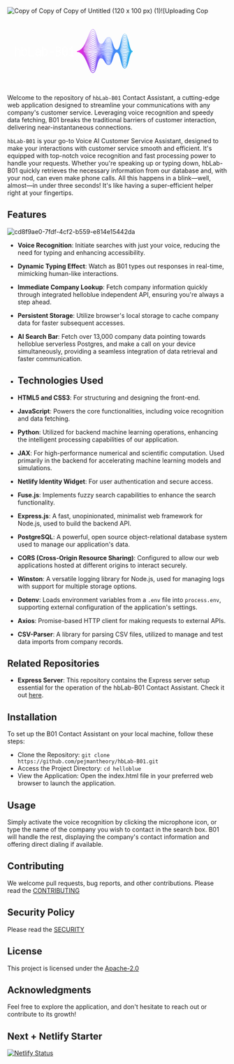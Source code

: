 ![Copy of Copy of Copy of Untitled (120 x 100 px) (1)](https://github.com/HelloblueAI/hbLab-B01/assets/81389644/b8338cf1-315b-474a-8485-7d468856e93a)![Uploading Cop<svg xmlns="http://www.w3.org/2000/svg" xmlns:xlink="http://www.w3.org/1999/xlink" width="1500" zoomAndPan="magnify" viewBox="0 0 1125 374.999991" height="500" preserveAspectRatio="xMidYMid meet" version="1.0"><defs><g/><clipPath id="807a5d1bd8"><path d="M 355.597656 75.582031 L 641.347656 75.582031 L 641.347656 299.082031 L 355.597656 299.082031 Z M 355.597656 75.582031 " clip-rule="nonzero"/></clipPath><clipPath id="9d80b7a932"><path d="M 621.402344 143.679688 C 616.101562 120.75 611.09375 99.09375 600.417969 99.09375 C 589.753906 99.09375 584.742188 119.152344 579.4375 140.390625 C 574.476562 160.25 569.347656 180.785156 559.613281 180.785156 C 549.847656 180.785156 544.730469 164.699219 539.777344 149.140625 C 534.699219 133.175781 529.445312 116.667969 518.808594 116.667969 C 508.265625 116.667969 502.992188 125.605469 497.894531 134.253906 C 492.734375 142.996094 487.863281 151.253906 478.003906 151.253906 C 468.261719 151.253906 463.136719 132.308594 458.179688 113.984375 C 452.875 94.367188 447.859375 75.835938 437.203125 75.835938 C 428.613281 75.835938 421.300781 93.4375 412.046875 115.71875 C 398.792969 147.628906 382.296875 187.347656 355.597656 187.347656 L 355.597656 191.222656 C 384.707031 191.222656 400.441406 230.25 413.082031 261.609375 C 421.539062 282.585938 428.21875 299.15625 437.203125 299.15625 C 448.546875 299.15625 453.644531 280.304688 459.042969 260.34375 C 463.910156 242.347656 468.945312 223.738281 478.003906 223.738281 C 487.355469 223.738281 492.097656 231.78125 497.121094 240.300781 C 502.351562 249.160156 507.757812 258.324219 518.808594 258.324219 C 530.101562 258.324219 535.453125 241.5 540.632812 225.226562 C 545.484375 209.976562 550.503906 194.203125 559.613281 194.203125 C 568.648438 194.203125 573.695312 214.394531 578.570312 233.921875 C 583.960938 255.507812 589.054688 275.898438 600.421875 275.898438 C 611.796875 275.898438 616.882812 254.78125 622.273438 232.417969 C 626.925781 213.109375 632.199219 191.222656 641.226562 191.222656 L 641.226562 187.347656 C 631.5 187.347656 626.367188 165.148438 621.402344 143.679688 Z M 478.003906 214.136719 C 475.121094 214.136719 472.628906 215.203125 470.421875 217.039062 C 472.617188 214.855469 475.101562 213.554688 478.003906 213.554688 C 487.5625 213.554688 492.320312 219.3125 497.355469 225.410156 C 502.570312 231.726562 507.964844 238.257812 518.808594 238.257812 C 524.617188 238.257812 528.851562 234.949219 532.320312 230.125 C 528.824219 237.011719 524.667969 242.136719 518.808594 242.136719 C 509.324219 242.136719 504.574219 235.617188 499.542969 228.714844 C 494.320312 221.546875 488.921875 214.136719 478.003906 214.136719 Z M 539.363281 184.242188 C 534.308594 183.484375 529.085938 182.703125 518.808594 182.703125 C 508.566406 182.703125 503.359375 183.125 498.324219 183.53125 C 493.328125 183.933594 488.164062 184.347656 478.003906 184.347656 C 467.894531 184.347656 462.753906 183.445312 457.78125 182.570312 C 452.722656 181.679688 447.492188 180.757812 437.203125 180.757812 C 429.035156 180.757812 421.765625 181.890625 413.347656 183.203125 C 406.257812 184.308594 398.21875 185.5625 387.800781 186.476562 C 398.390625 184.179688 406.5625 181.019531 413.769531 178.230469 C 422.441406 174.875 429.289062 172.226562 437.203125 172.226562 C 447.160156 172.226562 452.011719 174.785156 457.148438 177.5 C 462.265625 180.203125 467.5625 183 478.003906 183 C 488.324219 183 493.566406 181.730469 498.636719 180.5 C 503.597656 179.300781 508.726562 178.058594 518.808594 178.058594 C 528.800781 178.058594 533.660156 180.242188 538.808594 182.550781 C 540.679688 183.390625 542.578125 184.242188 544.738281 184.984375 C 542.800781 184.753906 541.070312 184.496094 539.363281 184.242188 Z M 544.609375 187.027344 C 542.601562 187.261719 540.8125 187.527344 539.054688 187.792969 C 534.078125 188.535156 528.929688 189.304688 518.808594 189.304688 C 508.652344 189.304688 503.488281 188.890625 498.492188 188.488281 C 493.457031 188.078125 488.25 187.660156 478.003906 187.660156 C 467.710938 187.660156 462.480469 188.582031 457.421875 189.472656 C 452.449219 190.347656 447.3125 191.25 437.203125 191.25 C 429.167969 191.25 422.332031 190.726562 413.675781 190.0625 C 406.664062 189.527344 398.726562 188.917969 388.449219 188.472656 C 398.699219 187.558594 406.640625 186.320312 413.664062 185.226562 C 422.339844 183.871094 429.195312 182.804688 437.203125 182.804688 C 447.316406 182.804688 452.457031 183.707031 457.425781 184.582031 C 462.484375 185.472656 467.714844 186.394531 478.003906 186.394531 C 488.246094 186.394531 493.453125 185.972656 498.488281 185.566406 C 503.484375 185.164062 508.648438 184.75 518.808594 184.75 C 528.933594 184.75 534.082031 185.519531 539.058594 186.261719 C 540.816406 186.527344 542.601562 186.792969 544.609375 187.027344 Z M 413.515625 192.1875 C 421.867188 192.828125 429.085938 193.378906 437.203125 193.378906 C 447.496094 193.378906 452.730469 192.460938 457.789062 191.570312 C 462.757812 190.695312 467.898438 189.789062 478.003906 189.789062 C 488.164062 189.789062 493.328125 190.207031 498.320312 190.609375 C 503.355469 191.015625 508.5625 191.4375 518.808594 191.4375 C 529.089844 191.4375 534.3125 190.652344 539.367188 189.898438 C 540.84375 189.675781 542.339844 189.453125 543.972656 189.25 C 542.101562 189.929688 540.417969 190.679688 538.757812 191.429688 C 533.625 193.734375 528.773438 195.910156 518.808594 195.910156 C 508.742188 195.910156 503.847656 194.726562 498.667969 193.472656 C 493.589844 192.242188 488.339844 190.96875 478.003906 190.96875 C 467.53125 190.96875 462.222656 193.773438 457.085938 196.484375 C 451.96875 199.191406 447.128906 201.742188 437.203125 201.742188 C 429.304688 201.742188 422.554688 199.648438 414.011719 196.996094 C 407.136719 194.859375 399.375 192.453125 389.371094 190.644531 C 399.128906 191.085938 406.753906 191.667969 413.515625 192.1875 Z M 579.816406 190.308594 C 584.878906 191.273438 590.117188 192.273438 600.417969 192.273438 C 610.683594 192.273438 615.898438 191.679688 620.941406 191.101562 C 622.550781 190.917969 624.175781 190.734375 625.980469 190.566406 C 623.929688 191.398438 622.109375 192.335938 620.3125 193.261719 C 615.191406 195.914062 610.351562 198.421875 600.417969 198.421875 C 590.511719 198.421875 585.679688 195.65625 580.566406 192.730469 C 578.445312 191.519531 576.285156 190.289062 573.75 189.261719 C 575.976562 189.578125 577.910156 189.945312 579.816406 190.308594 Z M 573.128906 187.027344 C 575.785156 186.679688 578.011719 186.253906 580.207031 185.835938 C 585.175781 184.890625 590.3125 183.910156 600.417969 183.910156 C 610.476562 183.910156 615.363281 185.324219 620.539062 186.824219 C 622.402344 187.363281 624.296875 187.910156 626.453125 188.386719 C 624.363281 188.570312 622.519531 188.777344 620.703125 188.984375 C 615.714844 189.554688 610.5625 190.144531 600.417969 190.144531 C 590.320312 190.144531 585.183594 189.164062 580.214844 188.21875 C 578.019531 187.796875 575.789062 187.375 573.128906 187.027344 Z M 621.105469 184.859375 C 616.023438 183.386719 610.765625 181.867188 600.417969 181.867188 C 590.121094 181.867188 584.886719 182.863281 579.824219 183.828125 C 577.71875 184.230469 575.582031 184.636719 573.050781 184.972656 C 575.867188 183.898438 578.203125 182.566406 580.503906 181.253906 C 585.632812 178.320312 590.476562 175.546875 600.417969 175.546875 C 610.316406 175.546875 615.148438 178.898438 620.265625 182.445312 C 622.167969 183.765625 624.097656 185.097656 626.308594 186.257812 C 624.476562 185.832031 622.804688 185.351562 621.105469 184.859375 Z M 539.613281 180.765625 C 534.503906 178.472656 529.21875 176.097656 518.808594 176.097656 C 508.492188 176.097656 503.246094 177.367188 498.175781 178.597656 C 493.21875 179.796875 488.089844 181.039062 478.003906 181.039062 C 468.046875 181.039062 463.195312 178.480469 458.0625 175.765625 C 452.941406 173.0625 447.648438 170.265625 437.203125 170.265625 C 428.921875 170.265625 421.574219 173.109375 413.0625 176.402344 C 405.9375 179.160156 397.855469 182.285156 387.390625 184.554688 C 398.179688 180.871094 406.5 175.75 413.820312 171.234375 C 422.503906 165.878906 429.359375 161.648438 437.203125 161.648438 C 447.050781 161.648438 451.875 165.894531 456.984375 170.394531 C 462.128906 174.921875 467.453125 179.605469 478.003906 179.605469 C 488.390625 179.605469 493.660156 177.476562 498.757812 175.417969 C 503.917969 173.335938 508.789062 171.371094 518.808594 171.371094 C 528.699219 171.371094 533.53125 174.988281 538.648438 178.816406 C 540.5 180.203125 542.378906 181.601562 544.507812 182.828125 C 542.796875 182.195312 541.21875 181.484375 539.613281 180.765625 Z M 413.355469 199.109375 C 421.734375 201.710938 428.96875 203.957031 437.203125 203.957031 C 447.679688 203.957031 452.988281 201.15625 458.121094 198.441406 C 463.242188 195.738281 468.078125 193.183594 478.003906 193.183594 C 488.074219 193.183594 492.964844 194.371094 498.144531 195.625 C 503.222656 196.855469 508.476562 198.125 518.808594 198.125 C 529.246094 198.125 534.542969 195.746094 539.664062 193.449219 C 540.683594 192.992188 541.695312 192.539062 542.734375 192.105469 C 541.257812 193.066406 539.882812 194.09375 538.523438 195.109375 C 533.433594 198.917969 528.625 202.515625 518.808594 202.515625 C 508.832031 202.515625 503.976562 200.554688 498.835938 198.480469 C 493.71875 196.414062 488.429688 194.277344 478.003906 194.277344 C 467.371094 194.277344 462.019531 198.988281 456.84375 203.542969 C 451.765625 208.011719 446.96875 212.234375 437.203125 212.234375 C 429.4375 212.234375 422.765625 208.59375 414.320312 203.984375 C 407.671875 200.355469 400.195312 196.277344 390.640625 193.136719 C 399.742188 194.886719 406.9375 197.117188 413.355469 199.109375 Z M 579.464844 194.652344 C 584.605469 197.59375 589.921875 200.636719 600.417969 200.636719 C 610.890625 200.636719 616.199219 197.886719 621.332031 195.230469 C 622.460938 194.644531 623.582031 194.066406 624.742188 193.523438 C 623.078125 194.8125 621.550781 196.214844 620.042969 197.601562 C 614.964844 202.28125 610.171875 206.699219 600.417969 206.699219 C 590.679688 206.699219 585.882812 202.128906 580.808594 197.289062 C 579 195.566406 577.164062 193.824219 575.09375 192.285156 C 576.605469 193.023438 578.027344 193.832031 579.464844 194.652344 Z M 621.378906 180.832031 C 616.242188 177.273438 610.925781 173.589844 600.417969 173.589844 C 589.957031 173.589844 584.65625 176.621094 579.53125 179.550781 C 577.558594 180.679688 575.628906 181.78125 573.433594 182.714844 C 576.15625 180.949219 578.425781 178.785156 580.664062 176.652344 C 585.769531 171.785156 590.59375 167.183594 600.417969 167.183594 C 610.207031 167.183594 615.027344 172.472656 620.128906 178.066406 C 621.867188 179.96875 623.621094 181.894531 625.589844 183.609375 C 624.140625 182.738281 622.769531 181.796875 621.378906 180.832031 Z M 539.773438 177.316406 C 534.632812 173.472656 529.320312 169.496094 518.808594 169.496094 C 508.425781 169.496094 503.15625 171.625 498.054688 173.679688 C 492.898438 175.765625 488.023438 177.730469 478.003906 177.730469 C 468.160156 177.730469 463.332031 173.484375 458.222656 168.984375 C 453.078125 164.457031 447.757812 159.773438 437.203125 159.773438 C 428.828125 159.773438 421.417969 164.34375 412.835938 169.636719 C 405.703125 174.039062 397.609375 179.023438 387.167969 182.636719 C 398.046875 177.574219 406.433594 170.492188 413.816406 164.253906 C 422.527344 156.886719 429.410156 151.070312 437.203125 151.070312 C 446.980469 151.070312 451.800781 157.015625 456.910156 163.308594 C 462.058594 169.652344 467.378906 176.210938 478.003906 176.210938 C 488.441406 176.210938 493.730469 173.21875 498.847656 170.328125 C 503.988281 167.425781 508.84375 164.679688 518.808594 164.679688 C 528.628906 164.679688 533.453125 169.738281 538.5625 175.089844 C 540.238281 176.847656 541.9375 178.617188 543.828125 180.214844 C 542.433594 179.300781 541.109375 178.316406 539.773438 177.316406 Z M 413.222656 206.003906 C 421.609375 210.582031 428.851562 214.535156 437.203125 214.535156 C 447.839844 214.535156 453.191406 209.828125 458.363281 205.269531 C 463.441406 200.800781 468.238281 196.578125 478.003906 196.578125 C 487.984375 196.578125 492.835938 198.539062 497.976562 200.613281 C 503.09375 202.679688 508.382812 204.816406 518.808594 204.816406 C 529.390625 204.816406 534.734375 200.816406 539.898438 196.953125 C 540.199219 196.726562 540.496094 196.503906 540.796875 196.285156 C 539.964844 197.113281 539.152344 197.957031 538.347656 198.800781 C 533.28125 204.105469 528.5 209.117188 518.808594 209.117188 C 508.921875 209.117188 504.097656 206.394531 498.992188 203.507812 C 493.84375 200.597656 488.519531 197.589844 478.003906 197.589844 C 467.238281 197.589844 461.867188 204.203125 456.679688 210.597656 C 451.617188 216.835938 446.835938 222.726562 437.203125 222.726562 C 429.566406 222.726562 422.960938 217.558594 414.59375 211.011719 C 408.285156 206.074219 401.226562 200.558594 392.328125 196.160156 C 400.59375 199.117188 407.246094 202.742188 413.222656 206.003906 Z M 579.222656 198.953125 C 584.402344 203.890625 589.757812 209 600.417969 209 C 611.070312 209 616.425781 204.066406 621.601562 199.296875 C 621.949219 198.976562 622.292969 198.65625 622.640625 198.34375 C 621.691406 199.519531 620.777344 200.730469 619.871094 201.933594 C 614.808594 208.640625 610.027344 214.976562 600.417969 214.976562 C 590.8125 214.976562 586.03125 208.59375 580.96875 201.839844 C 579.808594 200.285156 578.636719 198.726562 577.398438 197.234375 C 578.007812 197.796875 578.613281 198.375 579.222656 198.953125 Z M 621.515625 176.804688 C 616.363281 171.152344 611.035156 165.3125 600.417969 165.3125 C 589.84375 165.3125 584.519531 170.386719 579.371094 175.296875 C 577.722656 176.867188 576.101562 178.40625 574.335938 179.773438 C 576.695312 177.460938 578.726562 174.753906 580.730469 172.082031 C 585.839844 165.261719 590.664062 158.824219 600.417969 158.824219 C 610.140625 158.824219 614.96875 166.0625 620.078125 173.730469 C 621.476562 175.828125 622.886719 177.941406 624.414062 179.910156 C 623.433594 178.910156 622.480469 177.863281 621.515625 176.804688 Z M 539.859375 173.855469 C 534.710938 168.464844 529.390625 162.890625 518.808594 162.890625 C 508.371094 162.890625 503.082031 165.882812 497.964844 168.773438 C 492.824219 171.675781 487.972656 174.421875 478.003906 174.421875 C 468.230469 174.421875 463.40625 168.476562 458.300781 162.183594 C 453.152344 155.839844 447.832031 149.28125 437.203125 149.28125 C 428.757812 149.28125 421.296875 155.585938 412.660156 162.886719 C 405.535156 168.910156 397.449219 175.734375 387.0625 180.691406 C 397.953125 174.253906 406.367188 165.238281 413.769531 157.300781 C 422.179688 148.28125 429.445312 140.492188 437.203125 140.492188 C 446.933594 140.492188 451.765625 148.148438 456.882812 156.257812 C 462.023438 164.398438 467.335938 172.816406 478.003906 172.816406 C 488.484375 172.816406 493.78125 168.964844 498.90625 165.242188 C 504.039062 161.515625 508.882812 157.992188 518.808594 157.992188 C 528.582031 157.992188 533.410156 164.5 538.527344 171.386719 C 539.902344 173.242188 541.292969 175.113281 542.796875 176.859375 C 541.800781 175.890625 540.835938 174.878906 539.859375 173.855469 Z M 413.125 212.890625 C 421.507812 219.449219 428.746094 225.113281 437.203125 225.113281 C 447.972656 225.113281 453.339844 218.5 458.53125 212.101562 C 463.59375 205.867188 468.371094 199.972656 478.003906 199.972656 C 487.894531 199.972656 492.714844 202.699219 497.820312 205.585938 C 502.96875 208.492188 508.292969 211.503906 518.808594 211.503906 C 528.492188 211.503906 533.804688 206.910156 538.566406 202.011719 C 538.449219 202.167969 538.335938 202.324219 538.21875 202.480469 C 533.164062 209.289062 528.386719 215.722656 518.808594 215.722656 C 509.007812 215.722656 504.210938 212.234375 499.132812 208.546875 C 493.957031 204.785156 488.605469 200.898438 478.003906 200.898438 C 467.125 200.898438 461.753906 209.40625 456.558594 217.636719 C 451.5 225.648438 446.722656 233.21875 437.203125 233.21875 C 429.683594 233.21875 423.128906 226.527344 414.828125 218.058594 C 409.007812 212.117188 402.554688 205.535156 394.582031 200.046875 C 401.785156 204.023438 407.734375 208.671875 413.125 212.890625 Z M 581.082031 206.359375 C 580.730469 205.757812 580.378906 205.152344 580.023438 204.546875 C 584.933594 211.050781 590.285156 217.359375 600.417969 217.359375 C 610.167969 217.359375 615.488281 211.5625 620.253906 205.371094 C 620.085938 205.660156 619.921875 205.949219 619.753906 206.234375 C 614.691406 214.988281 609.910156 223.253906 600.417969 223.253906 C 590.925781 223.253906 586.144531 215.046875 581.082031 206.359375 Z M 621.566406 172.738281 C 616.421875 165.015625 611.101562 157.035156 600.417969 157.035156 C 589.769531 157.035156 584.449219 164.136719 579.300781 171.007812 C 578.105469 172.601562 576.925781 174.175781 575.695312 175.652344 C 577.503906 173.113281 579.136719 170.316406 580.75 167.542969 C 585.871094 158.757812 590.707031 150.460938 600.417969 150.460938 C 610.105469 150.460938 614.945312 159.675781 620.066406 169.429688 C 621.027344 171.257812 621.996094 173.097656 623 174.878906 C 622.523438 174.171875 622.046875 173.457031 621.566406 172.738281 Z M 539.894531 170.371094 C 534.753906 163.449219 529.4375 156.289062 518.808594 156.289062 C 508.332031 156.289062 503.03125 160.136719 497.90625 163.863281 C 492.777344 167.589844 487.929688 171.109375 478.003906 171.109375 C 468.273438 171.109375 463.441406 163.453125 458.324219 155.347656 C 453.1875 147.207031 447.875 138.789062 437.203125 138.789062 C 428.703125 138.789062 421.207031 146.828125 412.527344 156.136719 C 405.40625 163.769531 397.335938 172.414062 387.015625 178.707031 C 397.875 170.90625 406.292969 159.992188 413.699219 150.378906 C 422.15625 139.398438 429.460938 129.914062 437.203125 129.914062 C 446.910156 129.914062 451.757812 139.296875 456.886719 149.230469 C 462.011719 159.15625 467.3125 169.417969 478.003906 169.417969 C 488.515625 169.417969 493.816406 164.710938 498.945312 160.15625 C 504.074219 155.605469 508.917969 151.300781 518.808594 151.300781 C 528.554688 151.300781 533.394531 159.269531 538.519531 167.707031 C 539.535156 169.378906 540.558594 171.058594 541.625 172.683594 C 541.046875 171.921875 540.472656 171.152344 539.894531 170.371094 Z M 413.066406 219.785156 C 421.425781 228.320312 428.648438 235.691406 437.203125 235.691406 C 448.085938 235.691406 453.457031 227.179688 458.648438 218.953125 C 463.707031 210.941406 468.484375 203.367188 478.003906 203.367188 C 487.804688 203.367188 492.601562 206.855469 497.679688 210.542969 C 502.855469 214.304688 508.207031 218.191406 518.808594 218.191406 C 527.179688 218.191406 532.292969 213.859375 536.582031 208.65625 C 532.046875 215.980469 527.328125 222.324219 518.808594 222.324219 C 509.09375 222.324219 504.3125 218.082031 499.253906 213.589844 C 494.0625 208.976562 488.691406 204.207031 478.003906 204.207031 C 467.027344 204.207031 461.660156 214.601562 456.46875 224.652344 C 451.40625 234.453125 446.625 243.710938 437.203125 243.710938 C 429.792969 243.710938 422.953125 235.09375 415.035156 225.113281 C 409.871094 218.605469 404.203125 211.472656 397.402344 205.214844 C 403.34375 209.871094 408.414062 215.039062 413.066406 219.785156 Z M 600.417969 225.722656 C 608.816406 225.722656 613.929688 220.230469 618.203125 213.613281 C 613.632812 223.195312 608.90625 231.53125 600.417969 231.53125 C 591.667969 231.53125 586.914062 222.816406 582.207031 213.03125 C 586.574219 219.898438 591.742188 225.722656 600.417969 225.722656 Z M 621.578125 168.636719 C 616.445312 158.863281 611.136719 148.757812 600.421875 148.757812 C 589.730469 148.757812 584.417969 157.871094 579.28125 166.683594 C 578.585938 167.875 577.898438 169.054688 577.203125 170.207031 C 578.433594 167.882812 579.59375 165.449219 580.746094 163.03125 C 585.878906 152.265625 590.730469 142.097656 600.421875 142.097656 C 610.089844 142.097656 614.941406 153.296875 620.082031 165.152344 C 620.628906 166.410156 621.175781 167.675781 621.734375 168.933594 C 621.679688 168.832031 621.628906 168.734375 621.578125 168.636719 Z M 539.902344 166.867188 C 534.773438 158.417969 529.464844 149.683594 518.808594 149.683594 C 508.300781 149.683594 502.996094 154.394531 497.871094 158.945312 C 492.742188 163.5 487.898438 167.800781 478.003906 167.800781 C 468.296875 167.800781 463.453125 158.417969 458.324219 148.488281 C 453.199219 138.5625 447.898438 128.296875 437.203125 128.296875 C 428.664062 128.296875 421.136719 138.070312 412.414062 149.390625 C 405.316406 158.605469 397.269531 169.039062 387.027344 176.667969 C 397.824219 167.511719 406.214844 154.738281 413.605469 143.484375 C 422.117188 130.527344 429.464844 119.339844 437.203125 119.339844 C 446.902344 119.339844 451.761719 130.453125 456.902344 142.222656 C 462.015625 153.925781 467.304688 166.023438 478.007812 166.023438 C 488.535156 166.023438 493.835938 160.460938 498.964844 155.082031 C 504.09375 149.699219 508.9375 144.613281 518.808594 144.613281 C 528.542969 144.613281 533.394531 154.050781 538.53125 164.046875 C 539.199219 165.34375 539.871094 166.652344 540.554688 167.941406 C 540.339844 167.582031 540.121094 167.226562 539.902344 166.867188 Z M 413.035156 226.703125 C 421.363281 237.199219 428.558594 246.269531 437.203125 246.269531 C 448.183594 246.269531 453.550781 235.875 458.738281 225.824219 C 463.800781 216.023438 468.582031 206.765625 478.003906 206.765625 C 487.722656 206.765625 492.5 211.007812 497.558594 215.5 C 502.753906 220.109375 508.121094 224.878906 518.808594 224.878906 C 526.152344 224.878906 530.984375 220.878906 534.945312 215.652344 C 530.847656 223.027344 526.296875 228.929688 518.808594 228.929688 C 509.171875 228.929688 504.410156 223.925781 499.363281 218.632812 C 494.15625 213.167969 488.773438 207.519531 478.003906 207.519531 C 466.941406 207.519531 461.582031 219.785156 456.394531 231.652344 C 451.328125 243.25 446.539062 254.203125 437.203125 254.203125 C 429.894531 254.203125 423.09375 243.996094 415.222656 232.175781 C 410.945312 225.753906 406.324219 218.816406 400.984375 212.390625 C 405.414062 217.105469 409.355469 222.066406 413.035156 226.703125 Z M 600.417969 234.085938 C 607.753906 234.085938 612.578125 229.015625 616.515625 222.367188 C 612.472656 231.8125 607.792969 239.808594 600.417969 239.808594 C 592.820312 239.808594 588.082031 231.519531 583.957031 221.9375 C 587.964844 228.78125 592.859375 234.085938 600.417969 234.085938 Z M 600.417969 140.480469 C 589.707031 140.480469 584.410156 151.589844 579.285156 162.335938 C 579.023438 162.886719 578.761719 163.4375 578.5 163.980469 C 579.253906 162.1875 579.992188 160.359375 580.726562 158.542969 C 585.648438 146.347656 590.734375 133.734375 600.417969 133.734375 C 610.085938 133.734375 615.179688 147.539062 620.105469 160.890625 C 620.308594 161.449219 620.515625 162.007812 620.722656 162.570312 C 615.851562 151.394531 610.566406 140.480469 600.417969 140.480469 Z M 518.808594 143.082031 C 508.28125 143.082031 502.980469 148.644531 497.851562 154.023438 C 492.722656 159.40625 487.878906 164.492188 478.003906 164.492188 C 468.308594 164.492188 463.449219 153.375 458.308594 141.609375 C 453.195312 129.90625 447.90625 117.804688 437.203125 117.804688 C 428.640625 117.804688 421.441406 128.765625 412.324219 142.644531 C 405.199219 153.492188 397.128906 165.777344 386.882812 174.75 C 397.679688 164.238281 406.09375 149.554688 413.503906 136.621094 C 422.066406 121.671875 429.460938 108.761719 437.203125 108.761719 C 446.90625 108.761719 452 122.214844 456.929688 135.226562 C 462.03125 148.699219 467.304688 162.628906 478.003906 162.628906 C 488.546875 162.628906 493.84375 156.214844 498.964844 150.015625 C 504.101562 143.796875 508.949219 137.925781 518.808594 137.925781 C 528.539062 137.925781 533.402344 148.839844 538.550781 160.394531 C 538.933594 161.257812 539.316406 162.117188 539.703125 162.976562 C 534.640625 153.132812 529.347656 143.082031 518.808594 143.082031 Z M 413.023438 233.640625 C 421.65625 246.605469 428.480469 256.84375 437.203125 256.84375 C 447.085938 256.84375 452.417969 247.058594 457.136719 236.515625 C 456.867188 237.226562 456.597656 237.933594 456.328125 238.644531 C 451.480469 251.453125 446.460938 264.695312 437.203125 264.695312 C 429.984375 264.695312 423.222656 252.902344 415.390625 239.246094 C 412.203125 233.6875 408.824219 227.796875 405.097656 222.070312 C 407.910156 225.964844 410.527344 229.890625 413.023438 233.640625 Z M 467.542969 216.113281 C 470.378906 212.480469 473.710938 210.160156 478.003906 210.160156 C 487.640625 210.160156 492.40625 215.160156 497.453125 220.453125 C 502.65625 225.917969 508.042969 231.570312 518.808594 231.570312 C 525.328125 231.570312 529.871094 227.898438 533.574219 222.808594 C 529.792969 230.066406 525.457031 235.53125 518.808594 235.53125 C 509.25 235.53125 504.492188 229.773438 499.457031 223.675781 C 494.242188 217.359375 488.847656 210.828125 478.003906 210.828125 C 473.789062 210.828125 470.402344 212.855469 467.542969 216.113281 Z M 600.417969 242.449219 C 606.917969 242.449219 611.445312 237.792969 615.125 231.300781 C 611.371094 240.6875 606.945312 248.085938 600.417969 248.085938 C 593.691406 248.085938 589.199219 240.457031 585.378906 230.945312 C 589.117188 237.605469 593.722656 242.449219 600.417969 242.449219 Z M 600.417969 132.203125 C 589.824219 132.203125 584.539062 145 579.480469 157.53125 C 579.890625 156.375 580.296875 155.21875 580.699219 154.066406 C 585.632812 139.957031 590.730469 125.375 600.417969 125.375 C 609.980469 125.375 615.078125 140.902344 619.960938 156.105469 C 615.296875 143.734375 610.054688 132.203125 600.417969 132.203125 Z M 600.417969 123.925781 C 590.304688 123.925781 585.042969 137.355469 580.195312 151.125 C 580.351562 150.613281 580.511719 150.105469 580.667969 149.597656 C 585.609375 133.574219 590.71875 117.011719 600.417969 117.011719 C 609.601562 117.011719 614.675781 133.1875 619.394531 149.695312 C 614.871094 136.148438 609.679688 123.925781 600.417969 123.925781 Z M 518.808594 136.476562 C 508.265625 136.476562 502.96875 142.890625 497.847656 149.09375 C 492.714844 155.308594 487.863281 161.179688 478.003906 161.179688 C 468.304688 161.179688 463.210938 147.726562 458.28125 134.714844 C 453.179688 121.242188 447.90625 107.3125 437.203125 107.3125 C 428.621094 107.3125 421.394531 119.929688 412.246094 135.898438 C 405.09375 148.382812 396.992188 162.527344 386.738281 172.839844 C 397.53125 160.976562 405.964844 144.386719 413.390625 129.78125 C 422.007812 112.824219 429.449219 98.183594 437.203125 98.183594 C 446.914062 98.183594 452.019531 113.464844 456.957031 128.242188 C 462.050781 143.480469 467.316406 159.234375 478.003906 159.234375 C 488.554688 159.234375 493.84375 151.972656 498.957031 144.953125 C 504.097656 137.898438 508.953125 131.234375 518.808594 131.234375 C 528.546875 131.234375 533.644531 144.210938 538.578125 156.757812 C 538.738281 157.167969 538.902344 157.582031 539.0625 157.992188 C 534.191406 147.121094 528.917969 136.476562 518.808594 136.476562 Z M 413.027344 240.601562 C 421.617188 255.585938 428.40625 267.421875 437.203125 267.421875 C 445.625 267.421875 450.738281 259.347656 454.96875 249.5 C 450.488281 262.714844 445.574219 275.1875 437.203125 275.1875 C 430.070312 275.1875 423.34375 261.8125 415.550781 246.320312 C 413.609375 242.460938 411.597656 238.460938 409.476562 234.449219 C 410.691406 236.527344 411.871094 238.585938 413.027344 240.601562 Z M 600.417969 250.8125 C 606.25 250.8125 610.488281 246.535156 613.949219 240.289062 C 610.433594 249.492188 606.265625 256.363281 600.417969 256.363281 C 594.390625 256.363281 590.152344 249.308594 586.574219 239.992188 C 590.089844 246.382812 594.414062 250.8125 600.417969 250.8125 Z M 600.417969 115.648438 C 590.644531 115.648438 585.40625 129.875 580.695312 144.902344 C 585.628906 127.039062 590.746094 108.648438 600.417969 108.648438 C 609.316406 108.648438 614.363281 125.542969 618.960938 143.328125 C 614.433594 128.191406 609.445312 115.648438 600.417969 115.648438 Z M 538.609375 153.128906 C 533.863281 141.21875 528.617188 129.875 518.808594 129.875 C 508.261719 129.875 502.972656 137.132812 497.855469 144.152344 C 492.714844 151.207031 487.859375 157.871094 478.003906 157.871094 C 468.296875 157.871094 463.191406 142.589844 458.25 127.8125 C 453.160156 112.574219 447.894531 96.820312 437.203125 96.820312 C 428.613281 96.820312 421.359375 111.09375 412.175781 129.164062 C 404.960938 143.355469 396.785156 159.449219 386.445312 171.117188 C 397.308594 157.898438 405.800781 139.316406 413.273438 122.964844 C 421.945312 103.992188 429.433594 87.605469 437.203125 87.605469 C 446.929688 87.605469 452.046875 104.71875 456.996094 121.265625 C 462.074219 138.261719 467.332031 155.839844 478.007812 155.839844 C 488.554688 155.839844 493.835938 147.738281 498.945312 139.902344 C 504.09375 132.007812 508.957031 124.546875 518.808594 124.546875 C 528.558594 124.546875 533.667969 139.078125 538.609375 153.128906 Z M 415.703125 253.402344 C 414.984375 251.796875 414.253906 250.167969 413.511719 248.527344 C 421.835938 265.070312 428.503906 278 437.203125 278 C 444.644531 278 449.503906 270.945312 453.441406 261.679688 C 449.328125 274.570312 444.617188 285.679688 437.203125 285.679688 C 430.152344 285.679688 423.457031 270.722656 415.703125 253.402344 Z M 478.003906 216.949219 C 483.6875 216.949219 487.667969 219.289062 491.03125 222.648438 C 487.640625 219.542969 483.53125 217.449219 478.003906 217.449219 C 475.921875 217.449219 474.050781 218.035156 472.347656 219.097656 C 474.050781 217.730469 475.917969 216.949219 478.003906 216.949219 Z M 499.621094 233.75 C 499.269531 233.210938 498.914062 232.667969 498.558594 232.128906 C 503.414062 238.699219 508.785156 244.945312 518.808594 244.945312 C 524.046875 244.945312 528.003906 241.941406 531.269531 237.386719 C 527.984375 244.019531 524.085938 248.738281 518.808594 248.738281 C 509.394531 248.738281 504.644531 241.457031 499.621094 233.75 Z M 600.417969 259.171875 C 605.660156 259.171875 609.566406 255.46875 612.792969 249.683594 C 609.511719 258.425781 605.632812 264.640625 600.417969 264.640625 C 594.964844 264.640625 590.96875 258.078125 587.59375 249.019531 C 590.921875 255.109375 594.976562 259.171875 600.417969 259.171875 Z M 600.417969 100.285156 C 609.140625 100.285156 614.167969 118.128906 618.691406 137.292969 C 614.234375 120.84375 609.273438 107.371094 600.417969 107.371094 C 590.828125 107.371094 585.804688 122.007812 581.035156 138.917969 C 585.863281 119.625 590.972656 100.285156 600.417969 100.285156 Z M 413.148438 116.175781 C 421.875 95.171875 429.410156 77.027344 437.203125 77.027344 C 446.949219 77.027344 452.074219 95.972656 457.03125 114.296875 C 462.335938 133.914062 467.347656 152.445312 478.003906 152.445312 C 488.546875 152.445312 493.820312 143.503906 498.921875 134.859375 C 504.078125 126.117188 508.949219 117.859375 518.808594 117.859375 C 528.351562 117.859375 533.457031 133.226562 538.304688 148.449219 C 533.640625 135.441406 528.417969 123.269531 518.808594 123.269531 C 508.261719 123.269531 502.980469 131.371094 497.871094 139.207031 C 492.722656 147.101562 487.859375 154.5625 478.003906 154.5625 C 468.28125 154.5625 463.164062 137.449219 458.21875 120.902344 C 453.136719 103.90625 447.878906 86.328125 437.203125 86.328125 C 428.609375 86.328125 421.328125 102.261719 412.109375 122.4375 C 404.824219 138.382812 396.554688 156.472656 386.109375 169.507812 C 397.050781 154.929688 405.617188 134.304688 413.148438 116.175781 Z M 437.203125 296.171875 C 430.554688 296.171875 423.890625 280.402344 416.867188 263.023438 C 423.679688 277.835938 429.648438 288.578125 437.203125 288.578125 C 443.886719 288.578125 448.402344 282.582031 452.097656 273.933594 C 448.277344 286.273438 443.8125 296.171875 437.203125 296.171875 Z M 473.363281 221.945312 C 474.789062 220.917969 476.328125 220.34375 478.003906 220.34375 C 482.128906 220.34375 485.355469 221.738281 488.105469 223.957031 C 485.3125 221.976562 482.035156 220.757812 478.003906 220.757812 C 476.328125 220.757812 474.789062 221.179688 473.363281 221.945312 Z M 518.808594 255.34375 C 510.179688 255.34375 505.472656 248.492188 500.851562 240.738281 C 505.164062 246.6875 510.320312 251.636719 518.808594 251.636719 C 523.582031 251.636719 527.292969 248.875 530.382812 244.574219 C 527.277344 250.957031 523.613281 255.34375 518.808594 255.34375 Z M 600.417969 272.917969 C 595.527344 272.917969 591.804688 266.992188 588.648438 258.464844 C 591.753906 264.03125 595.496094 267.535156 600.417969 267.535156 C 605.125 267.535156 608.757812 264.222656 611.777344 258.910156 C 608.699219 267.140625 605.054688 272.917969 600.417969 272.917969 Z M 600.417969 272.917969 " clip-rule="nonzero"/></clipPath><linearGradient x1="-0.0000288718" gradientTransform="matrix(0.596311, 0, 0, 0.596311, 355.597565, 75.836368)" y1="187.25" x2="478.992984" gradientUnits="userSpaceOnUse" y2="187.25" id="193dfbe8cb"><stop stop-opacity="1" stop-color="rgb(95.698547%, 12.199402%, 84.298706%)" offset="0"/><stop stop-opacity="1" stop-color="rgb(95.265198%, 12.417603%, 84.405518%)" offset="0.00390625"/><stop stop-opacity="1" stop-color="rgb(94.831848%, 12.637329%, 84.513855%)" offset="0.0078125"/><stop stop-opacity="1" stop-color="rgb(94.334412%, 12.887573%, 84.635925%)" offset="0.0117188"/><stop stop-opacity="1" stop-color="rgb(93.838501%, 13.139343%, 84.759521%)" offset="0.015625"/><stop stop-opacity="1" stop-color="rgb(93.341064%, 13.391113%, 84.881592%)" offset="0.0195312"/><stop stop-opacity="1" stop-color="rgb(92.843628%, 13.642883%, 85.005188%)" offset="0.0234375"/><stop stop-opacity="1" stop-color="rgb(92.346191%, 13.893127%, 85.127258%)" offset="0.0273438"/><stop stop-opacity="1" stop-color="rgb(91.850281%, 14.144897%, 85.250854%)" offset="0.03125"/><stop stop-opacity="1" stop-color="rgb(91.352844%, 14.396667%, 85.372925%)" offset="0.0351562"/><stop stop-opacity="1" stop-color="rgb(90.855408%, 14.648438%, 85.496521%)" offset="0.0390625"/><stop stop-opacity="1" stop-color="rgb(90.357971%, 14.898682%, 85.618591%)" offset="0.0429688"/><stop stop-opacity="1" stop-color="rgb(89.862061%, 15.150452%, 85.742188%)" offset="0.046875"/><stop stop-opacity="1" stop-color="rgb(89.364624%, 15.400696%, 85.864258%)" offset="0.0507812"/><stop stop-opacity="1" stop-color="rgb(88.867188%, 15.652466%, 85.987854%)" offset="0.0546875"/><stop stop-opacity="1" stop-color="rgb(88.369751%, 15.904236%, 86.109924%)" offset="0.0585938"/><stop stop-opacity="1" stop-color="rgb(87.87384%, 16.156006%, 86.233521%)" offset="0.0625"/><stop stop-opacity="1" stop-color="rgb(87.376404%, 16.40625%, 86.357117%)" offset="0.0664062"/><stop stop-opacity="1" stop-color="rgb(86.878967%, 16.65802%, 86.480713%)" offset="0.0703125"/><stop stop-opacity="1" stop-color="rgb(86.381531%, 16.908264%, 86.602783%)" offset="0.0742187"/><stop stop-opacity="1" stop-color="rgb(85.884094%, 17.160034%, 86.726379%)" offset="0.078125"/><stop stop-opacity="1" stop-color="rgb(85.386658%, 17.411804%, 86.84845%)" offset="0.0820312"/><stop stop-opacity="1" stop-color="rgb(84.890747%, 17.663574%, 86.972046%)" offset="0.0859375"/><stop stop-opacity="1" stop-color="rgb(84.393311%, 17.913818%, 87.094116%)" offset="0.0898438"/><stop stop-opacity="1" stop-color="rgb(83.895874%, 18.165588%, 87.217712%)" offset="0.09375"/><stop stop-opacity="1" stop-color="rgb(83.398438%, 18.415833%, 87.339783%)" offset="0.0976562"/><stop stop-opacity="1" stop-color="rgb(82.902527%, 18.667603%, 87.463379%)" offset="0.101562"/><stop stop-opacity="1" stop-color="rgb(82.40509%, 18.919373%, 87.585449%)" offset="0.105469"/><stop stop-opacity="1" stop-color="rgb(81.907654%, 19.171143%, 87.709045%)" offset="0.109375"/><stop stop-opacity="1" stop-color="rgb(81.410217%, 19.421387%, 87.831116%)" offset="0.113281"/><stop stop-opacity="1" stop-color="rgb(80.914307%, 19.673157%, 87.954712%)" offset="0.117188"/><stop stop-opacity="1" stop-color="rgb(80.41687%, 19.924927%, 88.076782%)" offset="0.121094"/><stop stop-opacity="1" stop-color="rgb(79.919434%, 20.176697%, 88.200378%)" offset="0.125"/><stop stop-opacity="1" stop-color="rgb(79.421997%, 20.426941%, 88.322449%)" offset="0.128906"/><stop stop-opacity="1" stop-color="rgb(78.926086%, 20.678711%, 88.446045%)" offset="0.132812"/><stop stop-opacity="1" stop-color="rgb(78.42865%, 20.928955%, 88.568115%)" offset="0.136719"/><stop stop-opacity="1" stop-color="rgb(77.931213%, 21.180725%, 88.691711%)" offset="0.140625"/><stop stop-opacity="1" stop-color="rgb(77.433777%, 21.432495%, 88.813782%)" offset="0.144531"/><stop stop-opacity="1" stop-color="rgb(76.937866%, 21.684265%, 88.937378%)" offset="0.148438"/><stop stop-opacity="1" stop-color="rgb(76.44043%, 21.934509%, 89.060974%)" offset="0.152344"/><stop stop-opacity="1" stop-color="rgb(75.942993%, 22.186279%, 89.18457%)" offset="0.15625"/><stop stop-opacity="1" stop-color="rgb(75.445557%, 22.436523%, 89.306641%)" offset="0.160156"/><stop stop-opacity="1" stop-color="rgb(74.94812%, 22.688293%, 89.430237%)" offset="0.164063"/><stop stop-opacity="1" stop-color="rgb(74.450684%, 22.940063%, 89.552307%)" offset="0.167969"/><stop stop-opacity="1" stop-color="rgb(73.954773%, 23.191833%, 89.675903%)" offset="0.171875"/><stop stop-opacity="1" stop-color="rgb(73.457336%, 23.442078%, 89.797974%)" offset="0.175781"/><stop stop-opacity="1" stop-color="rgb(72.9599%, 23.693848%, 89.92157%)" offset="0.179688"/><stop stop-opacity="1" stop-color="rgb(72.462463%, 23.944092%, 90.04364%)" offset="0.183594"/><stop stop-opacity="1" stop-color="rgb(71.966553%, 24.195862%, 90.167236%)" offset="0.1875"/><stop stop-opacity="1" stop-color="rgb(71.469116%, 24.447632%, 90.289307%)" offset="0.191406"/><stop stop-opacity="1" stop-color="rgb(70.97168%, 24.699402%, 90.412903%)" offset="0.195313"/><stop stop-opacity="1" stop-color="rgb(70.474243%, 24.949646%, 90.534973%)" offset="0.199219"/><stop stop-opacity="1" stop-color="rgb(69.978333%, 25.201416%, 90.658569%)" offset="0.203125"/><stop stop-opacity="1" stop-color="rgb(69.480896%, 25.453186%, 90.78064%)" offset="0.207031"/><stop stop-opacity="1" stop-color="rgb(68.983459%, 25.704956%, 90.904236%)" offset="0.210938"/><stop stop-opacity="1" stop-color="rgb(68.486023%, 25.9552%, 91.026306%)" offset="0.214844"/><stop stop-opacity="1" stop-color="rgb(67.990112%, 26.20697%, 91.149902%)" offset="0.21875"/><stop stop-opacity="1" stop-color="rgb(67.492676%, 26.457214%, 91.271973%)" offset="0.222656"/><stop stop-opacity="1" stop-color="rgb(66.995239%, 26.708984%, 91.395569%)" offset="0.226563"/><stop stop-opacity="1" stop-color="rgb(66.497803%, 26.960754%, 91.517639%)" offset="0.230469"/><stop stop-opacity="1" stop-color="rgb(66.001892%, 27.212524%, 91.641235%)" offset="0.234375"/><stop stop-opacity="1" stop-color="rgb(65.504456%, 27.462769%, 91.764832%)" offset="0.238281"/><stop stop-opacity="1" stop-color="rgb(65.007019%, 27.714539%, 91.888428%)" offset="0.242188"/><stop stop-opacity="1" stop-color="rgb(64.509583%, 27.964783%, 92.010498%)" offset="0.246094"/><stop stop-opacity="1" stop-color="rgb(64.012146%, 28.216553%, 92.134094%)" offset="0.25"/><stop stop-opacity="1" stop-color="rgb(63.514709%, 28.468323%, 92.256165%)" offset="0.253906"/><stop stop-opacity="1" stop-color="rgb(63.018799%, 28.720093%, 92.379761%)" offset="0.257812"/><stop stop-opacity="1" stop-color="rgb(62.521362%, 28.970337%, 92.501831%)" offset="0.261719"/><stop stop-opacity="1" stop-color="rgb(62.023926%, 29.222107%, 92.625427%)" offset="0.265625"/><stop stop-opacity="1" stop-color="rgb(61.526489%, 29.472351%, 92.747498%)" offset="0.269531"/><stop stop-opacity="1" stop-color="rgb(61.030579%, 29.724121%, 92.871094%)" offset="0.273438"/><stop stop-opacity="1" stop-color="rgb(60.533142%, 29.975891%, 92.993164%)" offset="0.277344"/><stop stop-opacity="1" stop-color="rgb(60.035706%, 30.227661%, 93.11676%)" offset="0.28125"/><stop stop-opacity="1" stop-color="rgb(59.538269%, 30.477905%, 93.238831%)" offset="0.285156"/><stop stop-opacity="1" stop-color="rgb(59.042358%, 30.729675%, 93.362427%)" offset="0.289062"/><stop stop-opacity="1" stop-color="rgb(58.544922%, 30.981445%, 93.484497%)" offset="0.292969"/><stop stop-opacity="1" stop-color="rgb(58.047485%, 31.233215%, 93.608093%)" offset="0.296875"/><stop stop-opacity="1" stop-color="rgb(57.550049%, 31.483459%, 93.730164%)" offset="0.300781"/><stop stop-opacity="1" stop-color="rgb(57.054138%, 31.735229%, 93.85376%)" offset="0.304688"/><stop stop-opacity="1" stop-color="rgb(56.556702%, 31.985474%, 93.97583%)" offset="0.308594"/><stop stop-opacity="1" stop-color="rgb(56.059265%, 32.237244%, 94.099426%)" offset="0.3125"/><stop stop-opacity="1" stop-color="rgb(55.561829%, 32.489014%, 94.221497%)" offset="0.316406"/><stop stop-opacity="1" stop-color="rgb(55.065918%, 32.740784%, 94.345093%)" offset="0.320313"/><stop stop-opacity="1" stop-color="rgb(54.568481%, 32.991028%, 94.468689%)" offset="0.324219"/><stop stop-opacity="1" stop-color="rgb(54.071045%, 33.242798%, 94.592285%)" offset="0.328125"/><stop stop-opacity="1" stop-color="rgb(53.573608%, 33.493042%, 94.714355%)" offset="0.332031"/><stop stop-opacity="1" stop-color="rgb(53.077698%, 33.744812%, 94.837952%)" offset="0.335938"/><stop stop-opacity="1" stop-color="rgb(52.580261%, 33.996582%, 94.960022%)" offset="0.339844"/><stop stop-opacity="1" stop-color="rgb(52.082825%, 34.248352%, 95.083618%)" offset="0.34375"/><stop stop-opacity="1" stop-color="rgb(51.585388%, 34.498596%, 95.205688%)" offset="0.347656"/><stop stop-opacity="1" stop-color="rgb(51.087952%, 34.750366%, 95.329285%)" offset="0.351563"/><stop stop-opacity="1" stop-color="rgb(50.590515%, 35.00061%, 95.451355%)" offset="0.355469"/><stop stop-opacity="1" stop-color="rgb(50.094604%, 35.25238%, 95.574951%)" offset="0.359375"/><stop stop-opacity="1" stop-color="rgb(49.597168%, 35.50415%, 95.697021%)" offset="0.363281"/><stop stop-opacity="1" stop-color="rgb(49.099731%, 35.75592%, 95.820618%)" offset="0.367188"/><stop stop-opacity="1" stop-color="rgb(48.602295%, 36.006165%, 95.942688%)" offset="0.371094"/><stop stop-opacity="1" stop-color="rgb(48.106384%, 36.257935%, 96.066284%)" offset="0.375"/><stop stop-opacity="1" stop-color="rgb(47.608948%, 36.509705%, 96.188354%)" offset="0.378906"/><stop stop-opacity="1" stop-color="rgb(47.111511%, 36.761475%, 96.311951%)" offset="0.382813"/><stop stop-opacity="1" stop-color="rgb(46.614075%, 37.011719%, 96.434021%)" offset="0.386719"/><stop stop-opacity="1" stop-color="rgb(46.118164%, 37.263489%, 96.557617%)" offset="0.390625"/><stop stop-opacity="1" stop-color="rgb(45.620728%, 37.513733%, 96.679688%)" offset="0.394531"/><stop stop-opacity="1" stop-color="rgb(45.123291%, 37.765503%, 96.803284%)" offset="0.398438"/><stop stop-opacity="1" stop-color="rgb(44.625854%, 38.017273%, 96.925354%)" offset="0.402344"/><stop stop-opacity="1" stop-color="rgb(44.129944%, 38.269043%, 97.04895%)" offset="0.40625"/><stop stop-opacity="1" stop-color="rgb(43.632507%, 38.519287%, 97.172546%)" offset="0.410156"/><stop stop-opacity="1" stop-color="rgb(43.135071%, 38.771057%, 97.296143%)" offset="0.414063"/><stop stop-opacity="1" stop-color="rgb(42.637634%, 39.021301%, 97.418213%)" offset="0.417969"/><stop stop-opacity="1" stop-color="rgb(42.141724%, 39.273071%, 97.541809%)" offset="0.421875"/><stop stop-opacity="1" stop-color="rgb(41.644287%, 39.524841%, 97.663879%)" offset="0.425781"/><stop stop-opacity="1" stop-color="rgb(41.146851%, 39.776611%, 97.787476%)" offset="0.429688"/><stop stop-opacity="1" stop-color="rgb(40.649414%, 40.026855%, 97.909546%)" offset="0.433594"/><stop stop-opacity="1" stop-color="rgb(40.151978%, 40.278625%, 98.033142%)" offset="0.4375"/><stop stop-opacity="1" stop-color="rgb(39.654541%, 40.52887%, 98.155212%)" offset="0.441406"/><stop stop-opacity="1" stop-color="rgb(39.15863%, 40.78064%, 98.278809%)" offset="0.445313"/><stop stop-opacity="1" stop-color="rgb(38.661194%, 41.03241%, 98.400879%)" offset="0.449219"/><stop stop-opacity="1" stop-color="rgb(38.163757%, 41.28418%, 98.524475%)" offset="0.453125"/><stop stop-opacity="1" stop-color="rgb(37.666321%, 41.534424%, 98.646545%)" offset="0.457031"/><stop stop-opacity="1" stop-color="rgb(37.17041%, 41.786194%, 98.770142%)" offset="0.460938"/><stop stop-opacity="1" stop-color="rgb(36.672974%, 42.036438%, 98.892212%)" offset="0.464844"/><stop stop-opacity="1" stop-color="rgb(36.175537%, 42.288208%, 99.015808%)" offset="0.46875"/><stop stop-opacity="1" stop-color="rgb(35.678101%, 42.539978%, 99.137878%)" offset="0.472656"/><stop stop-opacity="1" stop-color="rgb(35.18219%, 42.791748%, 99.261475%)" offset="0.476563"/><stop stop-opacity="1" stop-color="rgb(34.684753%, 43.041992%, 99.383545%)" offset="0.480469"/><stop stop-opacity="1" stop-color="rgb(34.187317%, 43.293762%, 99.507141%)" offset="0.484375"/><stop stop-opacity="1" stop-color="rgb(33.68988%, 43.545532%, 99.629211%)" offset="0.488281"/><stop stop-opacity="1" stop-color="rgb(33.19397%, 43.797302%, 99.752808%)" offset="0.492188"/><stop stop-opacity="1" stop-color="rgb(32.696533%, 44.047546%, 99.874878%)" offset="0.496094"/><stop stop-opacity="1" stop-color="rgb(32.199097%, 44.299316%, 99.998474%)" offset="0.5"/><stop stop-opacity="1" stop-color="rgb(32.066345%, 44.503784%, 99.928284%)" offset="0.503906"/><stop stop-opacity="1" stop-color="rgb(31.93512%, 44.709778%, 99.858093%)" offset="0.507812"/><stop stop-opacity="1" stop-color="rgb(31.802368%, 44.915771%, 99.787903%)" offset="0.511719"/><stop stop-opacity="1" stop-color="rgb(31.671143%, 45.121765%, 99.717712%)" offset="0.515625"/><stop stop-opacity="1" stop-color="rgb(31.538391%, 45.326233%, 99.647522%)" offset="0.519531"/><stop stop-opacity="1" stop-color="rgb(31.407166%, 45.532227%, 99.577332%)" offset="0.523438"/><stop stop-opacity="1" stop-color="rgb(31.274414%, 45.736694%, 99.507141%)" offset="0.527344"/><stop stop-opacity="1" stop-color="rgb(31.143188%, 45.942688%, 99.436951%)" offset="0.53125"/><stop stop-opacity="1" stop-color="rgb(31.010437%, 46.148682%, 99.36676%)" offset="0.535156"/><stop stop-opacity="1" stop-color="rgb(30.879211%, 46.354675%, 99.29657%)" offset="0.539062"/><stop stop-opacity="1" stop-color="rgb(30.74646%, 46.559143%, 99.226379%)" offset="0.542969"/><stop stop-opacity="1" stop-color="rgb(30.615234%, 46.765137%, 99.156189%)" offset="0.546875"/><stop stop-opacity="1" stop-color="rgb(30.482483%, 46.969604%, 99.084473%)" offset="0.550781"/><stop stop-opacity="1" stop-color="rgb(30.351257%, 47.175598%, 99.014282%)" offset="0.554688"/><stop stop-opacity="1" stop-color="rgb(30.218506%, 47.380066%, 98.944092%)" offset="0.558594"/><stop stop-opacity="1" stop-color="rgb(30.08728%, 47.58606%, 98.873901%)" offset="0.5625"/><stop stop-opacity="1" stop-color="rgb(29.954529%, 47.792053%, 98.803711%)" offset="0.566406"/><stop stop-opacity="1" stop-color="rgb(29.823303%, 47.998047%, 98.733521%)" offset="0.570312"/><stop stop-opacity="1" stop-color="rgb(29.690552%, 48.202515%, 98.66333%)" offset="0.574219"/><stop stop-opacity="1" stop-color="rgb(29.559326%, 48.408508%, 98.59314%)" offset="0.578125"/><stop stop-opacity="1" stop-color="rgb(29.426575%, 48.612976%, 98.522949%)" offset="0.582031"/><stop stop-opacity="1" stop-color="rgb(29.293823%, 48.81897%, 98.452759%)" offset="0.585938"/><stop stop-opacity="1" stop-color="rgb(29.161072%, 49.024963%, 98.382568%)" offset="0.589844"/><stop stop-opacity="1" stop-color="rgb(29.029846%, 49.230957%, 98.312378%)" offset="0.59375"/><stop stop-opacity="1" stop-color="rgb(28.897095%, 49.435425%, 98.240662%)" offset="0.597656"/><stop stop-opacity="1" stop-color="rgb(28.765869%, 49.641418%, 98.170471%)" offset="0.601562"/><stop stop-opacity="1" stop-color="rgb(28.633118%, 49.845886%, 98.100281%)" offset="0.605469"/><stop stop-opacity="1" stop-color="rgb(28.501892%, 50.05188%, 98.03009%)" offset="0.609375"/><stop stop-opacity="1" stop-color="rgb(28.369141%, 50.257874%, 97.9599%)" offset="0.613281"/><stop stop-opacity="1" stop-color="rgb(28.237915%, 50.463867%, 97.889709%)" offset="0.617188"/><stop stop-opacity="1" stop-color="rgb(28.105164%, 50.668335%, 97.819519%)" offset="0.621094"/><stop stop-opacity="1" stop-color="rgb(27.973938%, 50.874329%, 97.749329%)" offset="0.625"/><stop stop-opacity="1" stop-color="rgb(27.841187%, 51.078796%, 97.679138%)" offset="0.628906"/><stop stop-opacity="1" stop-color="rgb(27.709961%, 51.28479%, 97.608948%)" offset="0.632813"/><stop stop-opacity="1" stop-color="rgb(27.577209%, 51.490784%, 97.538757%)" offset="0.636719"/><stop stop-opacity="1" stop-color="rgb(27.445984%, 51.696777%, 97.468567%)" offset="0.640625"/><stop stop-opacity="1" stop-color="rgb(27.313232%, 51.901245%, 97.396851%)" offset="0.644531"/><stop stop-opacity="1" stop-color="rgb(27.182007%, 52.107239%, 97.32666%)" offset="0.648438"/><stop stop-opacity="1" stop-color="rgb(27.049255%, 52.311707%, 97.25647%)" offset="0.652344"/><stop stop-opacity="1" stop-color="rgb(26.91803%, 52.5177%, 97.186279%)" offset="0.65625"/><stop stop-opacity="1" stop-color="rgb(26.785278%, 52.722168%, 97.116089%)" offset="0.660156"/><stop stop-opacity="1" stop-color="rgb(26.654053%, 52.928162%, 97.045898%)" offset="0.664063"/><stop stop-opacity="1" stop-color="rgb(26.521301%, 53.134155%, 96.975708%)" offset="0.667969"/><stop stop-opacity="1" stop-color="rgb(26.390076%, 53.340149%, 96.905518%)" offset="0.671875"/><stop stop-opacity="1" stop-color="rgb(26.257324%, 53.544617%, 96.835327%)" offset="0.675781"/><stop stop-opacity="1" stop-color="rgb(26.126099%, 53.75061%, 96.765137%)" offset="0.679688"/><stop stop-opacity="1" stop-color="rgb(25.993347%, 53.955078%, 96.694946%)" offset="0.683594"/><stop stop-opacity="1" stop-color="rgb(25.862122%, 54.161072%, 96.624756%)" offset="0.6875"/><stop stop-opacity="1" stop-color="rgb(25.72937%, 54.367065%, 96.554565%)" offset="0.691406"/><stop stop-opacity="1" stop-color="rgb(25.598145%, 54.573059%, 96.484375%)" offset="0.695313"/><stop stop-opacity="1" stop-color="rgb(25.465393%, 54.777527%, 96.412659%)" offset="0.699219"/><stop stop-opacity="1" stop-color="rgb(25.334167%, 54.983521%, 96.342468%)" offset="0.703125"/><stop stop-opacity="1" stop-color="rgb(25.201416%, 55.187988%, 96.272278%)" offset="0.707031"/><stop stop-opacity="1" stop-color="rgb(25.07019%, 55.393982%, 96.202087%)" offset="0.710938"/><stop stop-opacity="1" stop-color="rgb(24.937439%, 55.599976%, 96.131897%)" offset="0.714844"/><stop stop-opacity="1" stop-color="rgb(24.806213%, 55.805969%, 96.061707%)" offset="0.71875"/><stop stop-opacity="1" stop-color="rgb(24.673462%, 56.010437%, 95.991516%)" offset="0.722656"/><stop stop-opacity="1" stop-color="rgb(24.54071%, 56.216431%, 95.921326%)" offset="0.726563"/><stop stop-opacity="1" stop-color="rgb(24.407959%, 56.420898%, 95.851135%)" offset="0.730469"/><stop stop-opacity="1" stop-color="rgb(24.276733%, 56.626892%, 95.780945%)" offset="0.734375"/><stop stop-opacity="1" stop-color="rgb(24.143982%, 56.832886%, 95.710754%)" offset="0.738281"/><stop stop-opacity="1" stop-color="rgb(24.012756%, 57.038879%, 95.640564%)" offset="0.742188"/><stop stop-opacity="1" stop-color="rgb(23.880005%, 57.243347%, 95.568848%)" offset="0.746094"/><stop stop-opacity="1" stop-color="rgb(23.748779%, 57.449341%, 95.498657%)" offset="0.75"/><stop stop-opacity="1" stop-color="rgb(23.616028%, 57.653809%, 95.428467%)" offset="0.753906"/><stop stop-opacity="1" stop-color="rgb(23.484802%, 57.859802%, 95.358276%)" offset="0.757813"/><stop stop-opacity="1" stop-color="rgb(23.352051%, 58.065796%, 95.288086%)" offset="0.761719"/><stop stop-opacity="1" stop-color="rgb(23.220825%, 58.27179%, 95.217896%)" offset="0.765625"/><stop stop-opacity="1" stop-color="rgb(23.088074%, 58.476257%, 95.147705%)" offset="0.769531"/><stop stop-opacity="1" stop-color="rgb(22.956848%, 58.682251%, 95.077515%)" offset="0.773438"/><stop stop-opacity="1" stop-color="rgb(22.824097%, 58.886719%, 95.007324%)" offset="0.777344"/><stop stop-opacity="1" stop-color="rgb(22.692871%, 59.092712%, 94.937134%)" offset="0.78125"/><stop stop-opacity="1" stop-color="rgb(22.56012%, 59.29718%, 94.866943%)" offset="0.785156"/><stop stop-opacity="1" stop-color="rgb(22.428894%, 59.503174%, 94.796753%)" offset="0.789062"/><stop stop-opacity="1" stop-color="rgb(22.296143%, 59.709167%, 94.725037%)" offset="0.792969"/><stop stop-opacity="1" stop-color="rgb(22.164917%, 59.915161%, 94.654846%)" offset="0.796875"/><stop stop-opacity="1" stop-color="rgb(22.032166%, 60.119629%, 94.584656%)" offset="0.800781"/><stop stop-opacity="1" stop-color="rgb(21.90094%, 60.325623%, 94.514465%)" offset="0.804688"/><stop stop-opacity="1" stop-color="rgb(21.768188%, 60.53009%, 94.444275%)" offset="0.808594"/><stop stop-opacity="1" stop-color="rgb(21.636963%, 60.736084%, 94.374084%)" offset="0.8125"/><stop stop-opacity="1" stop-color="rgb(21.504211%, 60.942078%, 94.303894%)" offset="0.816406"/><stop stop-opacity="1" stop-color="rgb(21.372986%, 61.148071%, 94.233704%)" offset="0.820312"/><stop stop-opacity="1" stop-color="rgb(21.240234%, 61.352539%, 94.163513%)" offset="0.824219"/><stop stop-opacity="1" stop-color="rgb(21.109009%, 61.558533%, 94.093323%)" offset="0.828125"/><stop stop-opacity="1" stop-color="rgb(20.976257%, 61.763%, 94.023132%)" offset="0.832031"/><stop stop-opacity="1" stop-color="rgb(20.845032%, 61.968994%, 93.952942%)" offset="0.835938"/><stop stop-opacity="1" stop-color="rgb(20.71228%, 62.174988%, 93.881226%)" offset="0.839844"/><stop stop-opacity="1" stop-color="rgb(20.581055%, 62.380981%, 93.811035%)" offset="0.84375"/><stop stop-opacity="1" stop-color="rgb(20.448303%, 62.585449%, 93.740845%)" offset="0.847656"/><stop stop-opacity="1" stop-color="rgb(20.317078%, 62.791443%, 93.670654%)" offset="0.851562"/><stop stop-opacity="1" stop-color="rgb(20.184326%, 62.995911%, 93.600464%)" offset="0.855469"/><stop stop-opacity="1" stop-color="rgb(20.053101%, 63.201904%, 93.530273%)" offset="0.859375"/><stop stop-opacity="1" stop-color="rgb(19.920349%, 63.407898%, 93.460083%)" offset="0.863281"/><stop stop-opacity="1" stop-color="rgb(19.787598%, 63.613892%, 93.389893%)" offset="0.867188"/><stop stop-opacity="1" stop-color="rgb(19.654846%, 63.818359%, 93.319702%)" offset="0.871094"/><stop stop-opacity="1" stop-color="rgb(19.523621%, 64.024353%, 93.249512%)" offset="0.875"/><stop stop-opacity="1" stop-color="rgb(19.390869%, 64.228821%, 93.179321%)" offset="0.878906"/><stop stop-opacity="1" stop-color="rgb(19.259644%, 64.434814%, 93.109131%)" offset="0.882813"/><stop stop-opacity="1" stop-color="rgb(19.126892%, 64.640808%, 93.03894%)" offset="0.886719"/><stop stop-opacity="1" stop-color="rgb(18.995667%, 64.846802%, 92.96875%)" offset="0.890625"/><stop stop-opacity="1" stop-color="rgb(18.862915%, 65.05127%, 92.897034%)" offset="0.894531"/><stop stop-opacity="1" stop-color="rgb(18.731689%, 65.257263%, 92.826843%)" offset="0.898438"/><stop stop-opacity="1" stop-color="rgb(18.598938%, 65.461731%, 92.756653%)" offset="0.902344"/><stop stop-opacity="1" stop-color="rgb(18.467712%, 65.667725%, 92.686462%)" offset="0.90625"/><stop stop-opacity="1" stop-color="rgb(18.334961%, 65.872192%, 92.616272%)" offset="0.910156"/><stop stop-opacity="1" stop-color="rgb(18.203735%, 66.078186%, 92.546082%)" offset="0.914063"/><stop stop-opacity="1" stop-color="rgb(18.070984%, 66.28418%, 92.475891%)" offset="0.917969"/><stop stop-opacity="1" stop-color="rgb(17.939758%, 66.490173%, 92.405701%)" offset="0.921875"/><stop stop-opacity="1" stop-color="rgb(17.807007%, 66.694641%, 92.33551%)" offset="0.925781"/><stop stop-opacity="1" stop-color="rgb(17.675781%, 66.900635%, 92.26532%)" offset="0.929688"/><stop stop-opacity="1" stop-color="rgb(17.54303%, 67.105103%, 92.195129%)" offset="0.933594"/><stop stop-opacity="1" stop-color="rgb(17.411804%, 67.311096%, 92.124939%)" offset="0.9375"/><stop stop-opacity="1" stop-color="rgb(17.279053%, 67.51709%, 92.053223%)" offset="0.941406"/><stop stop-opacity="1" stop-color="rgb(17.147827%, 67.723083%, 91.983032%)" offset="0.945313"/><stop stop-opacity="1" stop-color="rgb(17.015076%, 67.927551%, 91.912842%)" offset="0.949219"/><stop stop-opacity="1" stop-color="rgb(16.88385%, 68.133545%, 91.842651%)" offset="0.953125"/><stop stop-opacity="1" stop-color="rgb(16.751099%, 68.338013%, 91.772461%)" offset="0.957031"/><stop stop-opacity="1" stop-color="rgb(16.619873%, 68.544006%, 91.702271%)" offset="0.960938"/><stop stop-opacity="1" stop-color="rgb(16.487122%, 68.75%, 91.63208%)" offset="0.964844"/><stop stop-opacity="1" stop-color="rgb(16.355896%, 68.955994%, 91.56189%)" offset="0.96875"/><stop stop-opacity="1" stop-color="rgb(16.223145%, 69.160461%, 91.491699%)" offset="0.972656"/><stop stop-opacity="1" stop-color="rgb(16.091919%, 69.366455%, 91.421509%)" offset="0.976563"/><stop stop-opacity="1" stop-color="rgb(15.959167%, 69.570923%, 91.351318%)" offset="0.980469"/><stop stop-opacity="1" stop-color="rgb(15.827942%, 69.776917%, 91.281128%)" offset="0.984375"/><stop stop-opacity="1" stop-color="rgb(15.69519%, 69.98291%, 91.209412%)" offset="0.988281"/><stop stop-opacity="1" stop-color="rgb(15.563965%, 70.188904%, 91.139221%)" offset="0.992188"/><stop stop-opacity="1" stop-color="rgb(15.431213%, 70.393372%, 91.069031%)" offset="0.996094"/><stop stop-opacity="1" stop-color="rgb(15.299988%, 70.599365%, 90.99884%)" offset="1"/></linearGradient></defs><g clip-path="url(#807a5d1bd8)"><g clip-path="url(#9d80b7a932)"><path fill="url(#193dfbe8cb)" d="M 355.597656 75.835938 L 355.597656 299.082031 L 641.226562 299.082031 L 641.226562 75.835938 Z M 355.597656 75.835938 " fill-rule="nonzero"/></g></g><g fill="#ffffff" fill-opacity="1"><g transform="translate(39.009396, 213.172362)"><g><path d="M 0 0 L 0 -49.375 L 5.484375 -49.375 L 5.484375 -32.921875 L 10.96875 -38.40625 L 18.28125 -38.40625 L 27.421875 -29.265625 L 27.421875 0 L 21.9375 0 L 21.9375 -27.421875 L 16.453125 -32.921875 L 12.796875 -32.921875 L 5.484375 -25.59375 L 5.484375 0 Z M 0 0 "/></g></g></g><g fill="#ffffff" fill-opacity="1"><g transform="translate(73.708439, 213.172362)"><g><path d="M 16.453125 -5.484375 L 21.9375 -10.96875 L 21.9375 -27.421875 L 16.453125 -32.921875 L 12.796875 -32.921875 L 5.484375 -25.59375 L 5.484375 -10.96875 L 10.96875 -5.484375 Z M 0 0 L 0 -49.375 L 5.484375 -49.375 L 5.484375 -32.921875 L 10.96875 -38.40625 L 18.28125 -38.40625 L 27.421875 -29.265625 L 27.421875 -9.140625 L 18.28125 0 L 9.140625 0 L 5.484375 -3.65625 L 5.484375 0 Z M 0 0 "/></g></g></g><g fill="#ffffff" fill-opacity="1"><g transform="translate(108.407483, 213.172362)"><g><path d="M 0 0 L 0 -49.375 L 5.484375 -49.375 L 5.484375 -5.484375 L 27.421875 -5.484375 L 27.421875 0 Z M 0 0 "/></g></g></g><g fill="#ffffff" fill-opacity="1"><g transform="translate(143.106523, 213.172362)"><g><path d="M 14.625 -5.484375 L 21.9375 -12.796875 L 21.9375 -18.28125 L 10.96875 -18.28125 L 5.484375 -12.796875 L 5.484375 -10.96875 L 10.96875 -5.484375 Z M 9.140625 0 L 0 -9.140625 L 0 -14.625 L 9.140625 -23.765625 L 21.9375 -23.765625 L 21.9375 -27.421875 L 16.453125 -32.921875 L 10.96875 -32.921875 L 3.65625 -25.59375 L 0 -29.265625 L 9.140625 -38.40625 L 18.28125 -38.40625 L 27.421875 -29.265625 L 27.421875 0 L 21.9375 0 L 21.9375 -5.484375 L 16.453125 0 Z M 9.140625 0 "/></g></g></g><g fill="#ffffff" fill-opacity="1"><g transform="translate(177.80557, 213.172362)"><g><path d="M 16.453125 -5.484375 L 21.9375 -10.96875 L 21.9375 -27.421875 L 16.453125 -32.921875 L 12.796875 -32.921875 L 5.484375 -25.59375 L 5.484375 -10.96875 L 10.96875 -5.484375 Z M 0 0 L 0 -49.375 L 5.484375 -49.375 L 5.484375 -32.921875 L 10.96875 -38.40625 L 18.28125 -38.40625 L 27.421875 -29.265625 L 27.421875 -9.140625 L 18.28125 0 L 9.140625 0 L 5.484375 -3.65625 L 5.484375 0 Z M 0 0 "/></g></g></g><g fill="#ffffff" fill-opacity="1"><g transform="translate(212.504617, 213.172362)"><g><path d="M 3.65625 -16.453125 L 3.65625 -21.9375 L 23.765625 -21.9375 L 23.765625 -16.453125 Z M 3.65625 -16.453125 "/></g></g></g><g fill="#ffffff" fill-opacity="1"><g transform="translate(247.203664, 213.172362)"><g><path d="M 16.453125 -5.484375 L 21.9375 -10.96875 L 21.9375 -16.453125 L 16.453125 -21.9375 L 5.484375 -21.9375 L 5.484375 -5.484375 Z M 16.453125 -27.421875 L 21.9375 -32.921875 L 21.9375 -38.40625 L 16.453125 -43.890625 L 5.484375 -43.890625 L 5.484375 -27.421875 Z M 0 0 L 0 -49.375 L 18.28125 -49.375 L 27.421875 -40.234375 L 27.421875 -31.09375 L 21.9375 -25.59375 L 21.828125 -25.59375 L 21.03125 -24.6875 L 27.421875 -18.28125 L 27.421875 -9.140625 L 18.28125 0 Z M 0 0 "/></g></g></g><g fill="#ffffff" fill-opacity="1"><g transform="translate(281.902711, 213.172362)"><g><path d="M 10.96875 -21.9375 L 10.96875 -27.421875 L 16.453125 -27.421875 L 16.453125 -21.9375 Z M 16.453125 -5.484375 L 21.9375 -10.96875 L 21.9375 -38.40625 L 16.453125 -43.890625 L 10.96875 -43.890625 L 5.484375 -38.40625 L 5.484375 -10.96875 L 10.96875 -5.484375 Z M 9.140625 0 L 0 -9.140625 L 0 -40.234375 L 9.140625 -49.375 L 18.28125 -49.375 L 27.421875 -40.234375 L 27.421875 -9.140625 L 18.28125 0 Z M 9.140625 0 "/></g></g></g><g fill="#ffffff" fill-opacity="1"><g transform="translate(316.601746, 213.172362)"><g><path d="M 1.828125 0 L 1.828125 -5.484375 L 10.96875 -5.484375 L 10.96875 -40.234375 L 3.65625 -32.921875 L 0 -36.578125 L 12.796875 -49.375 L 16.453125 -49.375 L 16.453125 -5.484375 L 25.59375 -5.484375 L 25.59375 0 Z M 1.828125 0 "/></g></g></g><g fill="#ffffff" fill-opacity="1"><g transform="translate(351.306414, 213.172362)"><g/></g></g></svg>


Welcome to the repository of `hbLab-B01` Contact Assistant, a cutting-edge web application designed to streamline your communications with any company's customer service. Leveraging voice recognition and speedy data fetching, B01 breaks the traditional barriers of customer interaction, delivering near-instantaneous connections.

`hbLab-B01` is your go-to Voice AI Customer Service Assistant, designed to make your interactions with customer service smooth and efficient. It's equipped with top-notch voice recognition and fast processing power to handle your requests. Whether you're speaking up or typing down, hbLab-B01 quickly retrieves the necessary information from our database and, with your nod, can even make phone calls. All this happens in a blink—well, almost—in under three seconds! It's like having a super-efficient helper right at your fingertips.

## Features
![cd8f9ae0-7fdf-4cf2-b559-e814e15442da](https://github.com/pejmantheory/hbLab-B01/assets/81389644/526db8c8-0854-4964-9b13-6eaa4cea8fd9)
- **Voice Recognition**: Initiate searches with just your voice, reducing the need for typing and enhancing accessibility.
- **Dynamic Typing Effect**: Watch as B01 types out responses in real-time, mimicking human-like interactions.
- **Immediate Company Lookup**: Fetch company information quickly through integrated helloblue independent API, ensuring you're always a step ahead.
- **Persistent Storage**: Utilize browser's local storage to cache company data for faster subsequent accesses.
- **AI Search Bar**: Fetch over 13,000 company data pointing towards helloblue serverless Postgres, and make a call on your device simultaneously, providing a seamless integration of data retrieval and faster communication.

- ## Technologies Used

- **HTML5 and CSS3**: For structuring and designing the front-end.
- **JavaScript**: Powers the core functionalities, including voice recognition and data fetching.
- **Python**: Utilized for backend machine learning operations, enhancing the intelligent processing capabilities of our application.
- **JAX**: For high-performance numerical and scientific computation. Used primarily in the backend for accelerating machine learning models and simulations.
- **Netlify Identity Widget**: For user authentication and secure access.
- **Fuse.js**: Implements fuzzy search capabilities to enhance the search functionality.
- **Express.js**: A fast, unopinionated, minimalist web framework for Node.js, used to build the backend API.
- **PostgreSQL**: A powerful, open source object-relational database system used to manage our application's data.
- **CORS (Cross-Origin Resource Sharing)**: Configured to allow our web applications hosted at different origins to interact securely.
- **Winston**: A versatile logging library for Node.js, used for managing logs with support for multiple storage options.
- **Dotenv**: Loads environment variables from a `.env` file into `process.env`, supporting external configuration of the application's settings.
- **Axios**: Promise-based HTTP client for making requests to external APIs.
- **CSV-Parser**: A library for parsing CSV files, utilized to manage and test data imports from company records.

## Related Repositories

- **Express Server**: This repository contains the Express server setup essential for the operation of the hbLab-B01 Contact Assistant. Check it out [here](https://github.com/pejmantheory/express_server.git).

## Installation
To set up the B01 Contact Assistant on your local machine, follow these steps:
* Clone the Repository:
`git clone https://github.com/pejmantheory/hbLab-B01.git`
* Access the Project Directory:
`cd helloblue`
* View the Application:
Open the index.html file in your preferred web browser to launch the application.

## Usage
Simply activate the voice recognition by clicking the microphone icon, or type the name of the company you wish to contact in the search box. B01 will handle the rest, displaying the company's contact information and offering direct dialing if available.

## Contributing
We welcome pull requests, bug reports, and other contributions. Please read the [CONTRIBUTING](./CONTRIBUTING.md)

## Security Policy
Please read the [SECURITY](https://github.com/pejmantheory/hbLab-B01/blob/50b6638fdc480cf89d0fe4128a49642adb55fb4b/SECURITY.md) 


## License
This project is licensed under the [Apache-2.0](https://github.com/pejmantheory/hbLab-B01/blob/1ce0071c308c082f468a7a225aaa8d21444769b4/LICENSE.md)


## Acknowledgments
Feel free to explore the application, and don't hesitate to reach out or contribute to its growth! 

## Next + Netlify Starter
[![Netlify Status](https://api.netlify.com/api/v1/badges/221cf2a1-0447-4d32-ace5-5c177916fc4e/deploy-status)](https://app.netlify.com/sites/helloblueai/deploys)
